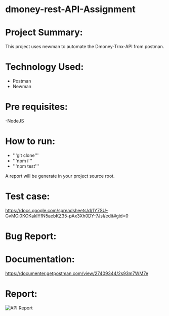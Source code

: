 # dmoney-rest-API-Assignment

# Project Summary:
This project uses newman to automate the Dmoney-Trnx-API from postman.

# Technology Used:
- Postman
- Newman

# Pre requisites:
-NodeJS

# How to run:
- '''git clone'''
- '''npm i'''
- '''npm test'''

A report will be generate in your project source root.

# Test case:
https://docs.google.com/spreadsheets/d/1Y7SU-GvMGi0KOKaklYfN5aebKZ35-pAx3Xh0DY-7JsI/edit#gid=0

# Bug Report:

# Documentation:
https://documenter.getpostman.com/view/27409344/2s93m7WM7e

# Report:

![API Report](https://github.com/FarihaNusrat460/dmoney-rest-API-Assignment/assets/67582150/1462882b-348d-46c7-aae2-8c2fa4309a6a)



